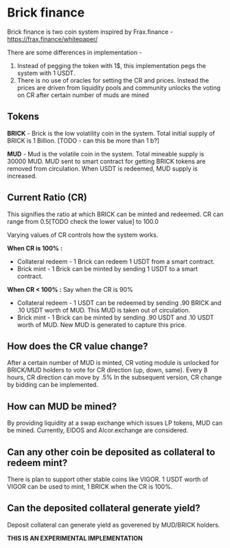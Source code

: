 # Brick finance

Brick finance is two coin system inspired by Frax.finance - https://frax.finance/whitepaper/

There are some differences in implementation -
1) Instead of pegging the token with 1$, this implementation pegs the system with 1 USDT.
2) There is no use of oracles for setting the CR and prices. Instead the prices are driven from liquidity pools and community unlocks the voting on CR after certain number of muds are mined

## Tokens 

**BRICK** - Brick is the low volatility coin in the system. Total initial supply of BRICK is 1 Billion. [TODO - can this be more than 1 b?] 

**MUD** - Mud is the volatile coin in the system. Total mineable supply is 30000 MUD. MUD sent to smart contract for getting BRICK tokens are removed from circulation. When USDT is redeemed, MUD supply is increased. 

## Current Ratio (CR)

This signifies the ratio at which BRICK can be minted and redeemed. CR can range from 0.5[TODO check the lower value] to 100.0  

Varying values of CR controls how the system works.

**When CR is 100% :**
- Collateral redeem - 1 Brick can redeem 1 USDT from a smart contract.
- Brick mint - 1 Brick can be minted by sending 1 USDT to a smart contract.

**When CR < 100% :**
Say when the CR is 90%
- Collateral redeem - 1 USDT can be redeemed by sending .90 BRICK and .10 USDT worth of MUD. This MUD is taken out of circulation.
- Brick mint - 1 Brick can be minted by sending .90 USDT and .10 USDT worth of MUD. New MUD is generated to capture this price.

## How does the CR value change?

After a certain number of MUD is minted, CR voting module is unlocked for BRICK/MUD holders to vote for CR direction (up, down, same). Every 8 hours, CR direction can move by .5% 
In the subsequent version, CR change by bidding can be implemented. 

## How can MUD be mined?

By providing liquidity at a swap exchange which issues LP tokens, MUD can be mined. Currently, EIDOS and Alcor.exchange are considered.

## Can any other coin be deposited as collateral to redeem mint?

There is plan to support other stable coins like VIGOR. 1 USDT worth of VIGOR can be used to mint, 1 BRICK when the CR is 100%.

## Can the deposited collateral generate yield?

Deposit collateral can generate yield as goverened by MUD/BRICK holders.

**THIS IS AN EXPERIMENTAL IMPLEMENTATION**
